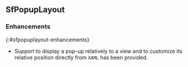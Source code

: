 ## SfPopupLayout

### Enhancements
{:#sfpopuplayout-enhancements}

* Support to display a pop-up relatively to a view and to customize its relative position directly from `XAML` has been provided.
